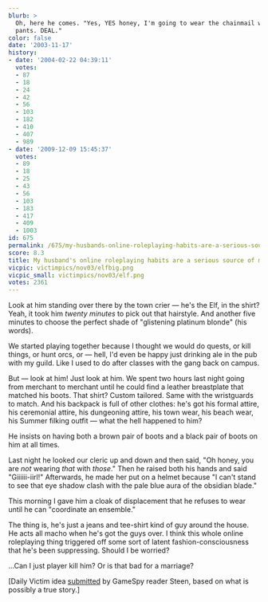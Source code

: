 ```yaml
---
blurb: >
  Oh, here he comes. "Yes, YES honey, I'm going to wear the chainmail with the white
  pants. DEAL."
color: false
date: '2003-11-17'
history:
- date: '2004-02-22 04:39:11'
  votes:
  - 87
  - 18
  - 24
  - 42
  - 56
  - 103
  - 182
  - 410
  - 407
  - 989
- date: '2009-12-09 15:45:37'
  votes:
  - 89
  - 18
  - 25
  - 43
  - 56
  - 103
  - 183
  - 417
  - 409
  - 1003
id: 675
permalink: /675/my-husbands-online-roleplaying-habits-are-a-serious-source-of-marital-strife/
score: 8.3
title: My husband's online roleplaying habits are a serious source of marital strife.
vicpic: victimpics/nov03/elfbig.png
vicpic_small: victimpics/nov03/elf.png
votes: 2361
---
```


Look at him standing over there by the town crier — he's the Elf, in
the shirt? Yeah, it took him *twenty minutes* to pick out that
hairstyle. And another five minutes to choose the perfect shade of
"glistening platinum blonde" (his words).

We started playing together because I thought we would do quests, or
kill things, or hunt orcs, or — hell, I'd even be happy just drinking
ale in the pub with my guild. Like I used to do after classes with the
gang back on campus.

But — look at him! Just look at him. We spent two hours last night
going from merchant to merchant until he could find a leather
breastplate that matched his boots. That shirt? Custom tailored. Same
with the wristguards to match. And his backpack is full of other
clothes: he's got his formal attire, his ceremonial attire, his
dungeoning attire, his town wear, his beach wear, his Summer filking
outfit — what the hell happened to him?

He insists on having both a brown pair of boots and a black pair of
boots on him at all times.

Last night he looked our cleric up and down and then said, "Oh honey,
you are *not* wearing *that* with *those*." Then he raised both his
hands and said "Giiiiii-iirl!" Afterwards, he made her put on a helmet
because "I can't stand to see that eye shadow clash with the pale blue
aura of the obsidian blade."

This morning I gave him a cloak of displacement that he refuses to wear
until he can "coordinate an ensemble."

The thing is, he's just a jeans and tee-shirt kind of guy around the
house. He acts all macho when he's got the guys over. I think this whole
online roleplaying thing triggered off some sort of latent
fashion-consciousness that he's been suppressing. Should I be worried?

...Can I just player kill him? Or is that bad for a marriage?

\[Daily Victim idea
[submitted](https://web.archive.org/web/20031117000000/http://feedback.gamespy.com/)
by GameSpy reader Steen, based on what is possibly a true story.\]